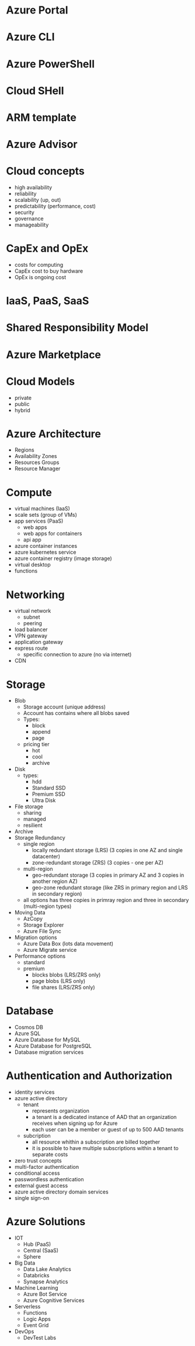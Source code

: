 # Azure Portal
# Azure CLI
# Azure PowerShell
# Cloud SHell
# ARM template
# Azure Advisor

# Cloud concepts

- high availability
- reliability
- scalability (up, out)
- predictability (performance, cost)
- security
- governance
- manageability

# CapEx and OpEx

- costs for computing
- CapEx cost to buy hardware
- OpEx is ongoing cost

# IaaS, PaaS, SaaS
# Shared Responsibility Model
# Azure Marketplace
# Cloud Models

- private
- public
- hybrid

# Azure Architecture

- Regions
- Availability Zones
- Resources Groups
- Resource Manager

# Compute

- virtual machines (IaaS)
- scale sets (group of VMs)
- app services (PaaS)
    - web apps
    - web apps for containers
    - api app
- azure container instances
- azure kubernetes service
- azure container registry (image storage)
- virtual desktop
- functions

# Networking

- virtual network
    - subnet
    - peering
- load balancer
- VPN gateway
- application gateway
- express route
    - specific connection to azure (no via internet)
- CDN

# Storage

- Blob
    - Storage account (unique address)
    - Account has contains where all blobs saved
    - Types:
        - block
        - append
        - page
    - pricing tier
        - hot
        - cool
        - archive
- Disk
    - types:
        - hdd
        - Standard SSD
        - Premium SSD
        - Ultra Disk
- File storage
    - sharing
    - managed
    - resilient
- Archive
- Storage Redundancy
    - single region
        - locally redundant storage (LRS) (3 copies in one AZ and single datacenter)
        - zone-redundant storage (ZRS) (3 copies - one per AZ)
    - multi-region
        - geo-redundant storage (3 copies in primary AZ and 3 copies in another region AZ)
        - geo-zone redundant storage (like ZRS in primary region and LRS in secondary region)
    - all options has three copies in primray region and three in secondary (multi-region types)
- Moving Data
    - AzCopy
    - Storage Explorer
    - Azure File Sync
- Migration options
    - Azure Data Box (lots data movement)
    - Azure Migrate service
- Performance options
    - standard
    - premium
        - blocks blobs (LRS/ZRS only)
        - page blobs (LRS only)
        - file shares (LRS/ZRS only)

# Database

- Cosmos DB
- Azure SQL
- Azure Database for MySQL
- Azure Database for PostgreSQL
- Database migration services

# Authentication and Authorization

- identity services
- azure active directory
    - tenant
        - represents organization
        - a tenant is a dedicated instance of AAD that an organization receives when signing up for Azure
        - each user can be a member or guest of up to 500 AAD tenants
    - subcription
        - all resource whithin a subscription are billed together
        - it is possible to have multiple subscriptions within a tenant to separate costs
- zero trust concepts
- multi-factor authentication
- conditional access
- passwordless authentication
- external guest access
- azure active directory domain services
- single sign-on

# Azure Solutions

- IOT
    - Hub (PaaS)
    - Central (SaaS)
    - Sphere
- Big Data
    - Data Lake Analytics
    - Databricks
    - Synapse Analytics
- Machine Learning
    - Azure Bot Service
    - Azure Cognitive Services
- Serverless
    - Functions
    - Logic Apps
    - Event Grid
- DevOps
    - DevTest Labs
